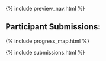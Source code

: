 {% include preview_nav.html %}

## Participant Submissions:
{% include progress_map.html %}

{% include submissions.html %}
